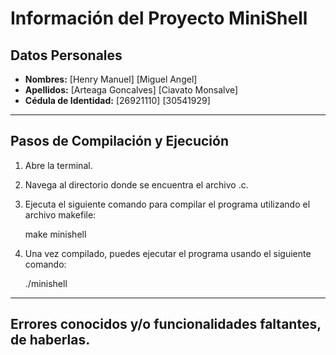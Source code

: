 # Información del Proyecto MiniShell

## Datos Personales
- **Nombres:**  [Henry Manuel] [Miguel Angel]
- **Apellidos:** [Arteaga Goncalves] [Ciavato Monsalve]
- **Cédula de Identidad:** [26921110] [30541929]
---

## Pasos de Compilación y Ejecución

1. Abre la terminal.
2. Navega al directorio donde se encuentra el archivo .c.
3. Ejecuta el siguiente comando para compilar el programa utilizando el archivo makefile:

   make minishell

4. Una vez compilado, puedes ejecutar el programa usando el siguiente comando:

    ./minishell
---

## Errores conocidos y/o funcionalidades faltantes, de haberlas.

